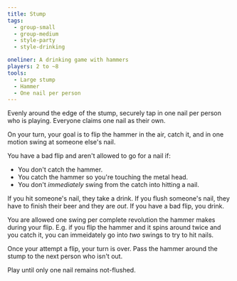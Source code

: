 ```yaml
---
title: Stump
tags:
  - group-small
  - group-medium
  - style-party
  - style-drinking

oneliner: A drinking game with hammers
players: 2 to ~8
tools:
  - Large stump
  - Hammer
  - One nail per person
---
```

Evenly around the edge of the stump, securely tap in one nail per person who is playing. Everyone claims one nail as their own.

On your turn, your goal is to flip the hammer in the air, catch it, and in one motion swing at someone else's nail.

You have a bad flip and aren't allowed to go for a nail if:

* You don't catch the hammer.
* You catch the hammer so you're touching the metal head.
* You don't _immediately_ swing from the catch into hitting a nail.

If you hit someone's nail, they take a drink. If you flush someone's nail, they have to finish their beer and they are _out_. If you have a bad flip, you drink.

You are allowed one swing per complete revolution the hammer makes during your flip. E.g. if you flip the hammer and it spins around twice and you catch it, you can immeidately go into _two_ swings to try to hit nails.

Once your attempt a flip, your turn is over. Pass the hammer around the stump to the next person who isn't out.

Play until only one nail remains not-flushed.
